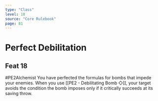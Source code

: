 ```yaml
---
type: "Class"
level: 18
source: "Core Rulebook"
page: 81
---
```

# Perfect Debilitation
## Feat 18
#PE2Alchemist
You have perfected the formulas for bombs that impede your enemies. When you use [[PE2 - Debilitating Bomb ◇]], your target avoids the condition the bomb imposes only if it critically succeeds at its saving throw.